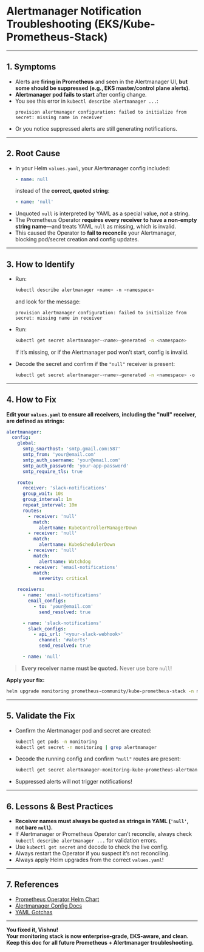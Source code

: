 # Alertmanager Notification Troubleshooting (EKS/Kube-Prometheus-Stack)

---

## 1. **Symptoms**

- Alerts are **firing in Prometheus** and seen in the Alertmanager UI, **but some should be suppressed (e.g., EKS master/control plane alerts)**.
- **Alertmanager pod fails to start** after config change.
- You see this error in `kubectl describe alertmanager ...`:
    ```
    provision alertmanager configuration: failed to initialize from secret: missing name in receiver
    ```
- Or you notice suppressed alerts are still generating notifications.

---

## 2. **Root Cause**

- In your Helm `values.yaml`, your Alertmanager config included:
    ```yaml
    - name: null
    ```
  instead of the **correct, quoted string**:
    ```yaml
    - name: 'null'
    ```
- Unquoted `null` is interpreted by YAML as a special value, *not* a string.  
- The Prometheus Operator **requires every receiver to have a non-empty string name**—and treats YAML `null` as missing, which is invalid.
- This caused the Operator to **fail to reconcile** your Alertmanager, blocking pod/secret creation and config updates.

---

## 3. **How to Identify**

- Run:
    ```bash
    kubectl describe alertmanager <name> -n <namespace>
    ```
    and look for the message:
    ```
    provision alertmanager configuration: failed to initialize from secret: missing name in receiver
    ```

- Run:
    ```bash
    kubectl get secret alertmanager-<name>-generated -n <namespace>
    ```
    If it’s missing, or if the Alertmanager pod won’t start, config is invalid.

- Decode the secret and confirm if the `"null"` receiver is present:
    ```bash
    kubectl get secret alertmanager-<name>-generated -n <namespace> -o jsonpath="{.data.alertmanager\\.yaml\\.gz}" | base64 -d | gunzip
    ```

---

## 4. **How to Fix**

**Edit your `values.yaml` to ensure all receivers, including the "null" receiver, are defined as strings:**

```yaml
alertmanager:
  config:
    global:
      smtp_smarthost: 'smtp.gmail.com:587'
      smtp_from: 'your@email.com'
      smtp_auth_username: 'your@email.com'
      smtp_auth_password: 'your-app-password'
      smtp_require_tls: true

    route:
      receiver: 'slack-notifications'
      group_wait: 10s
      group_interval: 1m
      repeat_interval: 10m
      routes:
        - receiver: 'null'
          match:
            alertname: KubeControllerManagerDown
        - receiver: 'null'
          match:
            alertname: KubeSchedulerDown
        - receiver: 'null'
          match:
            alertname: Watchdog
        - receiver: 'email-notifications'
          match:
            severity: critical

    receivers:
      - name: 'email-notifications'
        email_configs:
          - to: 'your@email.com'
            send_resolved: true

      - name: 'slack-notifications'
        slack_configs:
          - api_url: '<your-slack-webhook>'
            channel: '#alerts'
            send_resolved: true

      - name: 'null'
```
> **Every receiver name must be quoted.** Never use bare `null`!

**Apply your fix:**
```bash
helm upgrade monitoring prometheus-community/kube-prometheus-stack -n monitoring -f values.yaml
```

---

## 5. **Validate the Fix**

- Confirm the Alertmanager pod and secret are created:
    ```bash
    kubectl get pods -n monitoring
    kubectl get secret -n monitoring | grep alertmanager
    ```
- Decode the running config and confirm `"null"` routes are present:
    ```bash
    kubectl get secret alertmanager-monitoring-kube-prometheus-alertmanager-generated -n monitoring -o jsonpath="{.data.alertmanager\\.yaml\\.gz}" | base64 -d | gunzip
    ```
- Suppressed alerts will not trigger notifications!

---

## 6. **Lessons & Best Practices**

- **Receiver names must always be quoted as strings in YAML (`'null'`, not bare `null`).**
- If Alertmanager or Prometheus Operator can’t reconcile, always check `kubectl describe alertmanager ...` for validation errors.
- Use `kubectl get secret` and decode to check the live config.
- Always restart the Operator if you suspect it’s not reconciling.
- Always apply Helm upgrades from the correct `values.yaml`!

---

## 7. **References**

- [Prometheus Operator Helm Chart](https://github.com/prometheus-community/helm-charts/tree/main/charts/kube-prometheus-stack)
- [Alertmanager Config Docs](https://prometheus.io/docs/alerting/latest/alertmanager/)
- [YAML Gotchas](https://yaml.org/spec/1.2/spec.html#id2765878)

---

**You fixed it, Vishnu!  
Your monitoring stack is now enterprise-grade, EKS-aware, and clean.  
Keep this doc for all future Prometheus + Alertmanager troubleshooting.**

